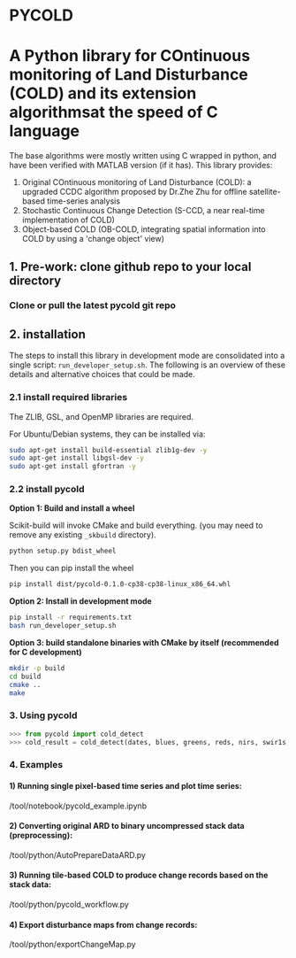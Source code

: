 # PYCOLD

# A Python library for COntinuous monitoring of Land Disturbance (COLD) and its extension algorithmsat the speed of C language
The base algorithms were mostly written using C wrapped in python, and have been verified with MATLAB version (if it has). This library provides:
  1. Original COntinuous monitoring of Land Disturbance (COLD): a upgraded CCDC algorithm proposed by Dr.Zhe Zhu for offline satellite-based time-series analysis
  2. Stochastic Continuous Change Detection (S-CCD, a near real-time implementation of COLD)
  3. Object-based COLD (OB-COLD, integrating spatial information into COLD by using a 'change object' view)
## 1. Pre-work: clone github repo to your local directory
### Clone or pull the latest pycold git repo

## 2. installation

The steps to install this library in development mode are consolidated into a
single script: `run_developer_setup.sh`. The following is an overview of these
details and alternative choices that could be made.

### 2.1 install required libraries

The ZLIB, GSL, and OpenMP libraries are required.

For Ubuntu/Debian systems, they can be installed via:

```bash
sudo apt-get install build-essential zlib1g-dev -y
sudo apt-get install libgsl-dev -y
sudo apt-get install gfortran -y
```

### 2.2 install pycold
**Option 1: Build and install a wheel** 

Scikit-build will invoke CMake and build everything. (you may need to remove
any existing `_skbuild` directory).

```bash
python setup.py bdist_wheel
```

Then you can pip install the wheel

```bash
pip install dist/pycold-0.1.0-cp38-cp38-linux_x86_64.whl
```

**Option 2: Install in development mode**

```bash
pip install -r requirements.txt
bash run_developer_setup.sh
```

**Option 3: build standalone binaries with CMake by itself (recommended for C development)**

```bash
mkdir -p build
cd build
cmake ..
make 
```

### 3. Using pycold
```python
>>> from pycold import cold_detect
>>> cold_result = cold_detect(dates, blues, greens, reds, nirs, swir1s, swir2s, thermals, qas)
```

### 4. Examples
#### 1) Running single pixel-based time series and plot time series:
/tool/notebook/pycold_example.ipynb
#### 2) Converting original ARD to binary uncompressed stack data (preprocessing):
/tool/python/AutoPrepareDataARD.py
#### 3) Running tile-based COLD to produce change records based on the stack data:
/tool/python/pycold_workflow.py
#### 4) Export disturbance maps from change records:
/tool/python/exportChangeMap.py
